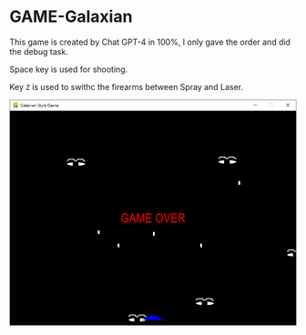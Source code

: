 # GAME-Galaxian
This game is created by Chat GPT-4 in 100%, I only gave the order and did the debug task. 

Space key is used for shooting.

Key `Z` is used to swithc the firearms between Spray and Laser.

<img src="/Galaxian.jpg">
